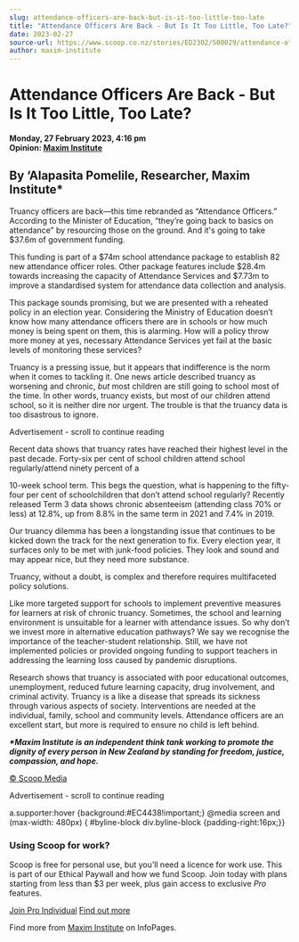 ```yaml
---
slug: attendance-officers-are-back-but-is-it-too-little-too-late
title: "Attendance Officers Are Back - But Is It Too Little, Too Late?"
date: 2023-02-27
source-url: https://www.scoop.co.nz/stories/ED2302/S00029/attendance-officers-are-back-but-is-it-too-little-too-late.htm
author: maxim-institute
---
```

Attendance Officers Are Back - But Is It Too Little, Too Late?
==============================================================

**Monday, 27 February 2023, 4:16 pm**  
**Opinion: [Maxim Institute](https://info.scoop.co.nz/Maxim_Institute)**

By ‘Alapasita Pomelile, Researcher, Maxim Institute\*
-----------------------------------------------------

Truancy officers are back—this time rebranded as “Attendance Officers.” According to the Minister of Education, “they’re going back to basics on attendance” by resourcing those on the ground. And it's going to take $37.6m of government funding.

This funding is part of a $74m school attendance package to establish 82 new attendance officer roles. Other package features include $28.4m towards increasing the capacity of Attendance Services and $7.73m to improve a standardised system for attendance data collection and analysis.

This package sounds promising, but we are presented with a reheated policy in an election year. Considering the Ministry of Education doesn’t know how many attendance officers there are in schools or how much money is being spent on them, this is alarming. How will a policy throw more money at yes, necessary Attendance Services yet fail at the basic levels of monitoring these services?

Truancy is a pressing issue, but it appears that indifference is the norm when it comes to tackling it. One news article described truancy as worsening and chronic, _but_ most children are still going to school most of the time. In other words, truancy exists, but most of our children attend school, so it is neither dire nor urgent. The trouble is that the truancy data is too disastrous to ignore.

Advertisement - scroll to continue reading





Recent data shows that truancy rates have reached their highest level in the past decade. Forty-six per cent of school children attend school regularly/attend ninety percent of a

10-week school term. This begs the question, what is happening to the fifty-four per cent of schoolchildren that don’t attend school regularly? Recently released Term 3 data shows chronic absenteeism (attending class 70% or less) at 12.8%, up from 8.8% in the same term in 2021 and 7.4% in 2019.

Our truancy dilemma has been a longstanding issue that continues to be kicked down the track for the next generation to fix. Every election year, it surfaces only to be met with junk-food policies. They look and sound and may appear nice, but they need more substance.

Truancy, without a doubt, is complex and therefore requires multifaceted policy solutions.

Like more targeted support for schools to implement preventive measures for learners at risk of chronic truancy. Sometimes, the school and learning environment is unsuitable for a learner with attendance issues. So why don’t we invest more in alternative education pathways? We say we recognise the importance of the teacher-student relationship. Still, we have not implemented policies or provided ongoing funding to support teachers in addressing the learning loss caused by pandemic disruptions.

Research shows that truancy is associated with poor educational outcomes, unemployment, reduced future learning capacity, drug involvement, and criminal activity. Truancy is a like a disease that spreads its sickness through various aspects of society. Interventions are needed at the individual, family, school and community levels. Attendance officers are an excellent start, but more is required to ensure no child is left behind.

_**\*Maxim Institute is an independent think tank working to promote the dignity of every person in New Zealand by standing for freedom, justice, compassion, and hope.**_

[© Scoop Media](http://www.scoop.co.nz/about/terms.html)  

Advertisement - scroll to continue reading



a.supporter:hover {background:#EC4438!important;} @media screen and (max-width: 480px) { #byline-block div.byline-block {padding-right:16px;}}

### Using Scoop for work?

Scoop is free for personal use, but you’ll need a licence for work use. This is part of our Ethical Paywall and how we fund Scoop. Join today with plans starting from less than $3 per week, plus gain access to exclusive _Pro_ features.  
  
[Join Pro Individual](https://pro.scoop.co.nz/Individual/?from=ProIn24) [Find out more](https://pro.scoop.co.nz/using-scoop-for-work/?from=ProIn24)

Find more from [Maxim Institute](https://info.scoop.co.nz/Maxim_Institute) on InfoPages.